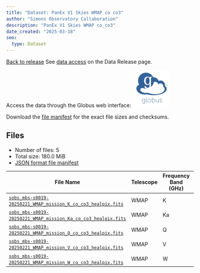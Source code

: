```yaml
---
title: "Dataset: PanEx V1 Skies WMAP co co3"
author: "Simons Observatory Collaboration"
description: "PanEx V1 Skies WMAP co_co3"
date_created: "2025-03-18"
seo:
  type: Dataset
---
```


[Back to release](./panexv1-wmap.html#datasets)
See [data access](./panexv1-wmap.html#data-access) on the Data Release page.

Access the data through the Globus web interface: [![Download via Globus](images/globus-logo.png)](https://app.globus.org/file-manager?origin_id=53b2a147-ae9d-4bbf-9d18-3b46d133d4bb&origin_path=%2Fpanexp_v1_wmap%2Fco_co3%2F)

Download the [file manifest](https://g-0a470a.6b7bd8.0ec8.data.globus.org/panexp_v1_wmap/co_co3/manifest.json) for the exact file sizes and checksums.

## Files

- Number of files: 5
- Total size: 180.0 MiB
- [JSON format file manifest](https://g-0a470a.6b7bd8.0ec8.data.globus.org/panexp_v1_wmap/co_co3/manifest.json)

|                                                                                            File Name                                                                                            | Telescope | Frequency Band (GHz) | Pixelization |   Size   |
| ----------------------------------------------------------------------------------------------------------------------------------------------------------------------------------------------- | --------- | -------------------- | ------------ | -------- |
| [`sobs_mbs-s0019-20250221_WMAP_mission_K_co_co3_healpix.fits`](https://g-0a470a.6b7bd8.0ec8.data.globus.org/panexp_v1_wmap/co_co3/sobs_mbs-s0019-20250221_WMAP_mission_K_co_co3_healpix.fits)   | WMAP      | K                    | healpix      | 36.0 MiB |
| [`sobs_mbs-s0019-20250221_WMAP_mission_Ka_co_co3_healpix.fits`](https://g-0a470a.6b7bd8.0ec8.data.globus.org/panexp_v1_wmap/co_co3/sobs_mbs-s0019-20250221_WMAP_mission_Ka_co_co3_healpix.fits) | WMAP      | Ka                   | healpix      | 36.0 MiB |
| [`sobs_mbs-s0019-20250221_WMAP_mission_Q_co_co3_healpix.fits`](https://g-0a470a.6b7bd8.0ec8.data.globus.org/panexp_v1_wmap/co_co3/sobs_mbs-s0019-20250221_WMAP_mission_Q_co_co3_healpix.fits)   | WMAP      | Q                    | healpix      | 36.0 MiB |
| [`sobs_mbs-s0019-20250221_WMAP_mission_V_co_co3_healpix.fits`](https://g-0a470a.6b7bd8.0ec8.data.globus.org/panexp_v1_wmap/co_co3/sobs_mbs-s0019-20250221_WMAP_mission_V_co_co3_healpix.fits)   | WMAP      | V                    | healpix      | 36.0 MiB |
| [`sobs_mbs-s0019-20250221_WMAP_mission_W_co_co3_healpix.fits`](https://g-0a470a.6b7bd8.0ec8.data.globus.org/panexp_v1_wmap/co_co3/sobs_mbs-s0019-20250221_WMAP_mission_W_co_co3_healpix.fits)   | WMAP      | W                    | healpix      | 36.0 MiB |
